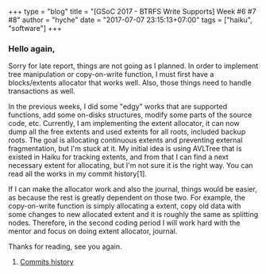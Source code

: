 +++
type = "blog"
title = "[GSoC 2017 - BTRFS Write Supports] Week #6 #7 #8"
author = "hyche"
date = "2017-07-07 23:15:13+07:00"
tags = ["haiku", "software"]
+++

### Hello again,

Sorry for late report, things are not going as I planned. In order to implement tree manipulation or copy-on-write function, I must first have a blocks/extents allocator that works well. Also, those things need to handle transactions as well.

In the previous weeks, I did some "edgy" works that are supported functions, add some on-disks structures, modify some parts of the source code, etc. Currently, I am implementing the extent allocator, it can now dump all the free extents and used extents for all roots, included backup roots. The goal is allocating continuous extents and preventing external fragmentation, but I'm stuck at it. My initial idea is using AVLTree that is existed in Haiku for tracking extents, and from that I can find a next necessary extent for allocating, but I'm not sure it is the right way. You can read all the works in my commit history[1].

If I can make the allocator work and also the journal, things would be easier, as because the rest is greatly dependent on those two. For example, the copy-on-write function is simply allocating a extent, copy old data with some changes to new allocated extent and it is roughly the same as splitting nodes. Therefore, in the second coding period I will work hard with the mentor and focus on doing extent allocator, journal.

Thanks for reading, see you again.

1.	[Commits history](https://github.com/hyche/haiku/commits/btrfs)
